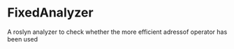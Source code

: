 # FixedAnalyzer
A roslyn analyzer to check whether the more efficient adressof operator has been used
